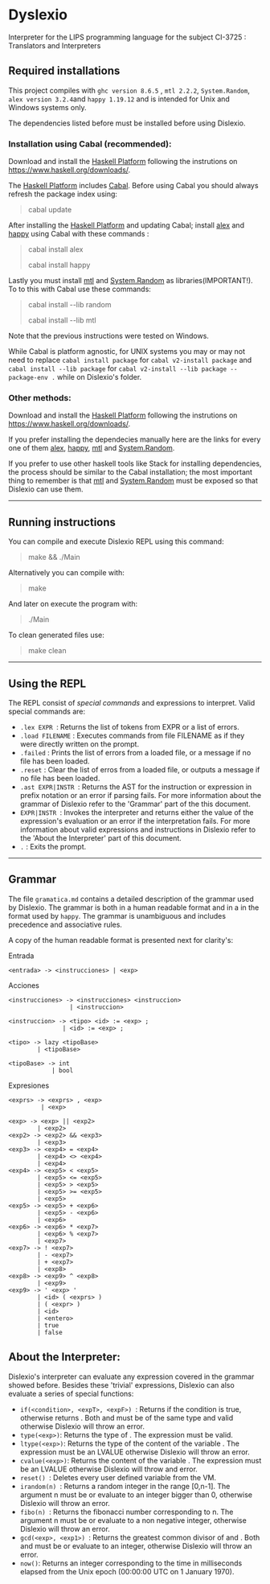# Dyslexio

Interpreter for the LIPS programming language for the subject CI-3725 : Translators and Interpreters

## Required installations

This project compiles with ```ghc version 8.6.5``` , ```mtl 2.2.2```, ```System.Random```,  ```alex version 3.2.4```and ```happy 1.19.12``` and is intended for Unix and Windows systems only.

The dependencies listed before must be installed before using Dislexio.

### Installation using Cabal (recommended):

Download and install the [Haskell Platform](https://www.haskell.org/) following the instrutions on https://www.haskell.org/downloads/. 

The [Haskell Platform](https://www.haskell.org/) includes [Cabal](https://www.haskell.org/cabal/). Before using Cabal you should always refresh the package index using:
> cabal update

After installing the [Haskell Platform](https://www.haskell.org/) and updating Cabal; install [alex](https://www.haskell.org/alex/) and [happy](https://www.haskell.org/happy/) using Cabal with these commands :

> cabal install alex
> 
> cabal install happy

Lastly you must install [mtl](https://hackage.haskell.org/package/mtl) and [System.Random](https://hackage.haskell.org/package/random-1.2.1/docs/System-Random.html) as libraries(IMPORTANT!). To to this with Cabal use these commands:

> cabal install --lib random
> 
> cabal install --lib mtl

Note that the previous instructions were tested on Windows.

While Cabal is platform agnostic, for UNIX systems you may or may not need to replace ```cabal install package``` for ```cabal v2-install package``` and ```cabal install --lib package``` for ```cabal v2-install --lib package --package-env .``` while on Dislexio's folder.

### Other methods:

Download and install the [Haskell Platform](https://www.haskell.org/) following the instrutions on https://www.haskell.org/downloads/.

If you prefer installing the dependecies manually here are the links for every one of them [alex](https://www.haskell.org/alex/), [happy](https://www.haskell.org/happy/), [mtl](https://hackage.haskell.org/package/mtl) and [System.Random](https://hackage.haskell.org/package/random-1.2.1/docs/System-Random.html).

If you prefer to use other haskell tools like Stack for installing dependencies, the process should be similar to the Cabal installation; the most important thing to remember is that [mtl](https://hackage.haskell.org/package/mtl) and [System.Random](https://hackage.haskell.org/package/random-1.2.1/docs/System-Random.html) must be exposed so that Dislexio can use them.

---
## Running instructions

You can compile and execute Dislexio REPL using this command:
> make && ./Main

Alternatively you can compile with:
> make

And later on execute the program with:
> ./Main

To clean generated files use:
> make clean

---
## Using the REPL

The REPL consist of *special commands* and expressions to interpret. Valid special commands are: 

* ```.lex EXPR ```: Returns the list of tokens from EXPR or a list of errors.
* ```.load FILENAME``` : Executes commands from file FILENAME as if they were directly written on the prompt.
* ```.failed``` : Prints the list of errors from a loaded file, or a message if no file has been loaded.
* ```.reset``` : Clear the list of erros from a loaded file, or outputs a message if no file has been loaded.
* ```.ast EXPR|INSTR ```: Returns the AST for the instruction or expression in prefix notation or an error if parsing fails. For more information about the grammar of Dislexio refer to the 'Grammar' part of the this document.
* ```EXPR|INSTR ```: Invokes the interpreter and returns either the value of the expression's evaluation or an error if the interpretation fails. For more information about valid expressions and instructions in Dislexio refer to the 'About the Interpreter' part of this document.
* ```.``` : Exits the prompt.

---

## Grammar

The file ```gramatica.md``` contains a detailed description of the grammar used by Dislexio. The grammar is both in a human readable format and in a in the format used by ```happy```. The grammar is unambiguous and includes precedence and associative rules. 

A copy of the human readable format is presented next for clarity's:

Entrada

    <entrada> -> <instrucciones> | <exp>

Acciones

    <instrucciones> -> <instrucciones> <instruccion>
                     | <instruccion> 

    <instruccion> -> <tipo> <id> := <exp> ;
                   | <id> := <exp> ;

    <tipo> -> lazy <tipoBase>
            | <tipoBase>

    <tipoBase> -> int
                | bool

Expresiones

    <exprs> -> <exprs> , <exp>
             | <exp>

    <exp> -> <exp> || <exp2>
            | <exp2>
    <exp2> -> <exp2> && <exp3>
            | <exp3>
    <exp3> -> <exp4> = <exp4>
            | <exp4> <> <exp4>
            | <exp4>
    <exp4> -> <exp5> < <exp5>
            | <exp5> <= <exp5>
            | <exp5> > <exp5>
            | <exp5> >= <exp5>
            | <exp5>
    <exp5> -> <exp5> + <exp6>
            | <exp5> - <exp6>
            | <exp6>
    <exp6> -> <exp6> * <exp7>
            | <exp6> % <exp7>
            | <exp7>
    <exp7> -> ! <exp7>
            | - <exp7>
            | + <exp7>
            | <exp8>
    <exp8> -> <exp9> ^ <exp8>
            | <exp9>
    <exp9> -> ' <exp> '
            | <id> ( <exprs> ) 
            | ( <expr> ) 
            | <id>
            | <entero>
            | true 
            | false
            
##  About the Interpreter:
Dislexio's interpreter can evaluate any expression covered in the grammar showed before. Besides these 'trivial' expressions, Dislexio can also evaluate a series of special functions:
* ```if(<condition>, <expT>, <expF>) ```: Returns <expT> if the condition is true, otherwise returns <expF>. Both <expT> and <expF> must be of the same type and valid otherwise Dislexio will throw an error.
* ```type(<exp>)```: Returns the type of <exp>. The expression must be valid.
* ```ltype(<exp>)```: Returns the type of the content of the variable <exp>. The expression <exp> must be an LVALUE otherwise Dislexio will throw an error.
* ```cvalue(<exp>)```: Returns the content of the variable <exp>. The expression <exp> must be an LVALUE otherwise Dislexio will throw and error.
* ```reset() ```: Deletes every user defined variable from the VM. 
* ```irandom(n) ```: Returns a random integer in the range [0,n-1]. The argument n must be or evaluate to an integer bigger than 0, otherwise Dislexio will throw an error.
* ```fibo(n) ```: Returns the fibonacci number corresponding to n. The argument n must be or evaluate to a non negative integer, otherwise Dislexio will throw an error.
* ```gcd(<exp>, <exp1>) ```: Returns the greatest common divisor of <exp> and <exp1>. Both <exp> and <exp1> must be or evaluate to an integer, otherwise Dislexio will throw an error.
* ```now()```: Returns an integer corresponding to the time in milliseconds elapsed from the Unix epoch (00:00:00 UTC on 1 January 1970).
